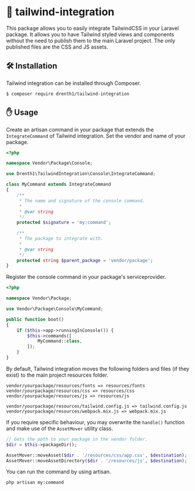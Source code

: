 # 🎨 tailwind-integration

This package allows you to easily integrate TailwindCSS in your Laravel package. It allows you to have Tailwind styled views
and components without the need to publish them to the main Laravel project. The only published files are the CSS and JS assets.

## 🛠️ Installation

Tailwind integration can be installed through Composer.

```
$ composer require drenth1/tailwind-integration
```

## ✋ Usage

Create an artisan command in your package that extends the `IntegrateCommand` of Tailwind integration. Set the vendor and name of your package.

```php
<?php

namespace Vendor\Package\Console;

use Drenth1\TailwindIntegration\Console\IntegrateCommand;

class MyCommand extends IntegrateCommand
{
    /**
     * The name and signature of the console command.
     * 
     * @var string
     */
    protected $signature = 'my:command';

    /**
     * The package to integrate with.
     * 
     * @var string
     */
    protected string $parent_package = 'vendor/package';
}
```

Register the console command in your package's serviceprovider.

```php
<?php

namespace Vendor\Package;

use Vendor\Package\Console\MyCommand;

public function boot()
{
    if ($this->app->runningInConsole()) {
        $this->commands([
            MyCommand::class,
        ]);
    }
}
```

By default, Tailwind integration moves the following folders and files (if they exist) to the main project resources folder.

```
vendor/yourpackage/resources/fonts => resources/fonts
vendor/yourpackage/resources/css => resources/css
vendor/yourpackage/resources/js => resources/js

vendor/yourpackage/resources/tailwind.config.js => tailwind.config.js
vendor/yourpackage/resources/webpack.mix.js => webpack.mix.js
```

If you require specific behaviour, you may overwrite the `handle()` function and make use of the `AssetMover` utility class.

```php
// Gets the path to your package in the vendor folder.
$dir = $this->packageDir();

AssetMover::moveAsset($dir . '/resources/css/app.css', $destination);
AssetMover::moveAssetDirectory($dir . '/resources/js', $destination);
```

You can run the command by using artisan.

```
php artisan my:command
```